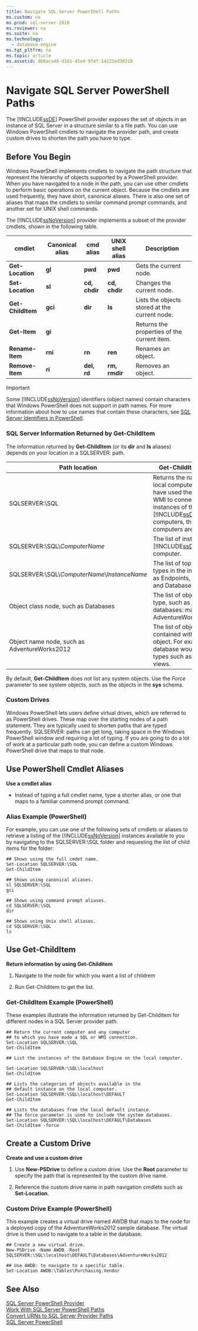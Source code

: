 ```yaml
---
title: Navigate SQL Server PowerShell Paths
ms.custom: na
ms.prod: sql-server-2016
ms.reviewer: na
ms.suite: na
ms.technology: 
  - database-engine
ms.tgt_pltfrm: na
ms.topic: article
ms.assetid: d68aca48-d161-45ed-9f4f-14122ed30218
---
```

# Navigate SQL Server PowerShell Paths
  The [!INCLUDE[ssDE](../../Token/Other/ssDE_md.md)] PowerShell provider exposes the set of objects in an instance of SQL Server in a structure similar to a file path. You can use Windows PowerShell cmdlets to navigate the provider path, and create custom drives to shorten the path you have to type.  
  
## Before You Begin  
 Windows PowerShell implements cmdlets to navigate the path structure that represent the hierarchy of objects supported by a PowerShell provider. When you have navigated to a node in the path, you can use other cmdlets to perform basic operations on the current object. Because the cmdlets are used frequently, they have short, canonical aliases. There is also one set of aliases that maps the cmdlets to similar command prompt commands, and another set for UNIX shell commands.  
  
 The [!INCLUDE[ssNoVersion](../../Token/Other/ssNoVersion_md.md)] provider implements a subset of the provider cmdlets, shown in the following table.  
  
|cmdlet|Canonical alias|cmd alias|UNIX shell alias|Description|  
|------------|---------------------|---------------|----------------------|-----------------|  
|**Get\-Location**|**gl**|**pwd**|**pwd**|Gets the current node.|  
|**Set\-Location**|**sl**|**cd, chdir**|**cd, chdir**|Changes the current node.|  
|**Get\-ChildItem**|**gci**|**dir**|**ls**|Lists the objects stored at the current node.|  
|**Get\-Item**|**gi**|||Returns the properties of the current item.|  
|**Rename\-Item**|**rni**|**rn**|**ren**|Renames an object.|  
|**Remove\-Item**|**ri**|**del, rd**|**rm, rmdir**|Removes an object.|  
  
> [!IMPORTANT]  
>  Some [!INCLUDE[ssNoVersion](../../Token/Other/ssNoVersion_md.md)] identifiers \(object names\) contain characters that Windows PowerShell does not support in path names. For more information about how to use names that contain these characters, see [SQL Server Identifiers in PowerShell](../../Topics/TopicNameNotContainA/SQL-Server-Identifiers-in-PowerShell.md).  
  
### SQL Server Information Returned by Get\-ChildItem  
 The information returned by **Get\-ChildItem** \(or its **dir** and **ls** aliases\) depends on your location in a SQLSERVER: path.  
  
|Path location|Get\-ChildItem results|  
|-------------------|----------------------------|  
|SQLSERVER:\\SQL|Returns the name of the local computer. If you have used the SMO or WMI to connect to instances of the [!INCLUDE[ssDE](../../Token/Other/ssDE_md.md)] on other computers, those computers are also listed.|  
|SQLSERVER:\\SQL\\*ComputerName*|The list of instances of the [!INCLUDE[ssDE](../../Token/Other/ssDE_md.md)] on the computer.|  
|SQLSERVER:\\SQL\\*ComputerName*\\*InstanceName*|The list of top\-level object types in the instance, such as Endpoints, Certificates, and Databases.|  
|Object class node, such as Databases|The list of objects of that type, such as the list of databases: master, model, AdventureWorks20008R2.|  
|Object name node, such as AdventureWorks2012|The list of object types contained within the object. For example, a database would list object types such as tables and views.|  
  
 By default, **Get\-ChildItem** does not list any system objects. Use the *Force* parameter to see system objects, such as the objects in the **sys** schema.  
  
### Custom Drives  
 Windows PowerShell lets users define virtual drives, which are referred to as PowerShell drives. These map over the starting nodes of a path statement. They are typically used to shorten paths that are typed frequently. SQLSERVER: paths can get long, taking space in the Windows PowerShell window and requiring a lot of typing. If you are going to do a lot of work at a particular path node, you can define a custom Windows PowerShell drive that maps to that node.  
  
## Use PowerShell Cmdlet Aliases  
 **Use a cmdlet alias**  
  
-   Instead of typing a full cmdlet name, type a shorter alias, or one that maps to a familiar commend prompt command.  
  
### Alias Example \(PowerShell\)  
 For example, you can use one of the following sets of cmdlets or aliases to retrieve a listing of the [!INCLUDE[ssNoVersion](../../Token/Other/ssNoVersion_md.md)] instances available to you by navigating to the SQLSERVER:\\SQL folder and requesting the list of child items for the folder:  
  
```  
## Shows using the full cmdet name.  
Set-Location SQLSERVER:\SQL  
Get-ChildItem  
  
## Shows using canonical aliases.  
sl SQLSERVER:\SQL  
gci  
  
## Shows using command prompt aliases.  
cd SQLSERVER:\SQL  
dir  
  
## Shows using Unix shell aliases.  
cd SQLSERVER:\SQL  
ls  
```  
  
## Use Get\-ChildItem  
 **Return information by using Get\-Childitem**  
  
1.  Navigate to the node for which you want a list of childrem  
  
2.  Run Get\-Childitem to get the list.  
  
### Get\-ChildItem Example \(PowerShell\)  
 These examples illustrate the information returned by Get\-Childitem for different nodes in a SQL Server provider path.  
  
```  
## Return the current computer and any computer  
## to which you have made a SQL or WMI connection.  
Set-Location SQLSERVER:\SQL  
Get-ChildItem  
  
## List the instances of the Database Engine on the local computer.  
  
Set-Location SQLSERVER:\SQL\localhost  
Get-ChildItem  
  
## Lists the categories of objects available in the  
## default instance on the local computer.  
Set-Location SQLSERVER:\SQL\localhost\DEFAULT  
Get-ChildItem  
  
## Lists the databases from the local default instance.  
## The force parameter is used to include the system databases.  
Set-Location SQLSERVER:\SQL\localhost\DEFAULT\Databases  
Get-ChildItem -force  
```  
  
## Create a Custom Drive  
 **Create and use a custom drive**  
  
1.  Use **New\-PSDrive** to define a custom drive. Use the **Root** parameter to specify the path that is represented by the custom drive name.  
  
2.  Reference the custom drive name in path navigation cmdlets such as **Set\-Location**.  
  
### Custom Drive Example \(PowerShell\)  
 This example creates a virtual drive named AWDB that maps to the node for a deployed copy of the AdventureWorks2012 sample database. The virtual drive is then used to navigate to a table in the database.  
  
```  
## Create a new virtual drive.  
New-PSDrive -Name AWDB -Root SQLSERVER:\SQL\localhost\DEFAULT\Databases\AdventureWorks2012  
  
## Use AWDB: to navigate to a specific table.  
Set-Location AWDB:\Tables\Purchasing.Vendor  
```  
  
## See Also  
 [SQL Server PowerShell Provider](../../Topics/TopicNameNotContainA/SQL-Server-PowerShell-Provider.md)   
 [Work With SQL Server PowerShell Paths](../../Topics/TopicNameNotContainA/Work-With-SQL-Server-PowerShell-Paths.md)   
 [Convert URNs to SQL Server Provider Paths](../../Topics/TopicNameNotContainA/Convert-URNs-to-SQL-Server-Provider-Paths.md)   
 [SQL Server PowerShell](../../Topics/TopicNameNotContainA/SQL-Server-PowerShell.md)  
  
  